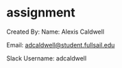 # assignment

Created By:
Name: Alexis Caldwell

Email: adcaldwell@student.fullsail.edu

Slack Username: adcaldwell
